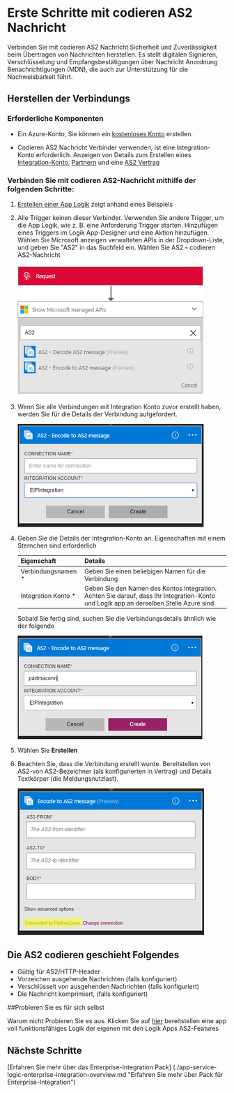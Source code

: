<properties 
    pageTitle="Erfahren Sie mehr über Enterprise Integration Pack codieren AS2 Nachricht Connctor | Microsoft Azure-App-Verwaltungsdienst | Microsoft Azure" 
    description="Informationen Sie zum Verwenden von Partner mit der apps Enterprise Integration Pack und Logik" 
    services="logic-apps" 
    documentationCenter=".net,nodejs,java"
    authors="padmavc" 
    manager="erikre" 
    editor=""/>

<tags 
    ms.service="logic-apps" 
    ms.workload="integration" 
    ms.tgt_pltfrm="na" 
    ms.devlang="na" 
    ms.topic="article" 
    ms.date="08/15/2016" 
    ms.author="padmavc"/>

# <a name="get-started-with-encode-as2-message"></a>Erste Schritte mit codieren AS2 Nachricht

Verbinden Sie mit codieren AS2 Nachricht Sicherheit und Zuverlässigkeit beim Übertragen von Nachrichten herstellen. Es stellt digitalen Signieren, Verschlüsselung und Empfangsbestätigungen über Nachricht Anordnung Benachrichtigungen (MDN), die auch zur Unterstützung für die Nachweisbarkeit führt.

## <a name="create-the-connection"></a>Herstellen der Verbindungs

### <a name="prerequisites"></a>Erforderliche Komponenten

* Ein Azure-Konto; Sie können ein [kostenloses Konto](https://azure.microsoft.com/free) erstellen.

* Codieren AS2 Nachricht Verbinder verwenden, ist eine Integration-Konto erforderlich. Anzeigen von Details zum Erstellen eines [Integration-Konto](./app-service-logic-enterprise-integration-create-integration-account.md), [Partnern](./app-service-logic-enterprise-integration-partners.md) und eine [AS2 Vertrag](./app-service-logic-enterprise-integration-as2.md)

### <a name="connect-to-encode-as2-message-using-the-following-steps"></a>Verbinden Sie mit codieren AS2-Nachricht mithilfe der folgenden Schritte:

1. [Erstellen einer App Logik](./app-service-logic-create-a-logic-app.md) zeigt anhand eines Beispiels

2. Alle Trigger keinen dieser Verbinder. Verwenden Sie andere Trigger, um die App Logik, wie z. B. eine Anforderung Trigger starten.  Hinzufügen eines Triggers im Logik App-Designer und eine Aktion hinzufügen.  Wählen Sie Microsoft anzeigen verwalteten APIs in der Dropdown-Liste, und geben Sie "AS2" in das Suchfeld ein.  Wählen Sie AS2 – codieren AS2-Nachricht

    ![AS2 suchen](./media/app-service-logic-enterprise-integration-AS2connector/as2decodeimage1.png)

3. Wenn Sie alle Verbindungen mit Integration Konto zuvor erstellt haben, werden Sie für die Details der Verbindung aufgefordert.
    
    ![Verbindung mit Integration Konto erstellen](./media/app-service-logic-enterprise-integration-AS2connector/as2encodeimage1.png)  

4. Geben Sie die Details der Integration-Konto an.  Eigenschaften mit einem Sternchen sind erforderlich

  	| Eigenschaft   | Details |
  	| --------   | ------- |
  	| Verbindungsnamen *    | Geben Sie einen beliebigen Namen für die Verbindung |
  	| Integration Konto * | Geben Sie den Namen des Kontos Integration. Achten Sie darauf, dass Ihr Integration-Konto und Logik app an derselben Stelle Azure sind |

    Sobald Sie fertig sind, suchen Sie die Verbindungsdetails ähnlich wie der folgende

    ![Integration Verbindung hergestellt](./media/app-service-logic-enterprise-integration-AS2connector/as2encodeimage2.png)  

5. Wählen Sie **Erstellen**

6. Beachten Sie, dass die Verbindung erstellt wurde.  Bereitstellen von AS2-von AS2-Bezeichner (als konfigurierten in Vertrag) und Details Textkörper (die Meldungsnutzlast). 

    ![Bereitstellen von Pflichtfelder](./media/app-service-logic-enterprise-integration-AS2connector/as2encodeimage3.png)

## <a name="the-as2-encode-does-the-following"></a>Die AS2 codieren geschieht Folgendes

* Gültig für AS2/HTTP-Header
* Vorzeichen ausgehende Nachrichten (falls konfiguriert)
* Verschlüsselt von ausgehenden Nachrichten (falls konfiguriert)
* Die Nachricht komprimiert, (falls konfiguriert)

##<a name="try-it-for-yourself"></a>Probieren Sie es für sich selbst

Warum nicht Probieren Sie es aus. Klicken Sie auf [hier](https://azure.microsoft.com/documentation/templates/201-logic-app-as2-send-receive/) bereitstellen eine app voll funktionsfähiges Logik der eigenen mit den Logik Apps AS2-Features

## <a name="next-steps"></a>Nächste Schritte

[Erfahren Sie mehr über das Enterprise-Integration Pack] (./app-service-logic-enterprise-integration-overview.md "Erfahren Sie mehr über Pack für Enterprise-Integration") 

